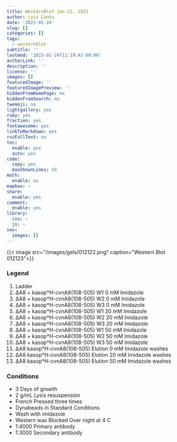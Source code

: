 ```yaml
---
title: WesternBlot Jan-22, 2023
author: Luis Cantu
date: '2023-01-24'
slug: []
categories: []
tags:
  - westernblot
subtitle: ''
lastmod: '2023-01-24T11:19:42-08:00'
authorLink: ''
description: ''
license: ''
images: []
featuredImage: ''
featuredImagePreview: ''
hiddenFromHomePage: no
hiddenFromSearch: no
twemoji: no
lightgallery: yes
ruby: yes
fraction: yes
fontawesome: yes
linkToMarkdown: yes
rssFullText: no
toc:
  enable: yes
  auto: yes
code:
  copy: yes
  maxShownLines: 50
math:
  enable: no
mapbox: ~
share:
  enable: yes
comment:
  enable: yes
library:
  css: ~
  js: ~
seo:
  images: []
---
```

{{< image src="/images/gels/012122.png" caption="Western Blot 012123">}}

### Legend
1. Ladder
2. ΔA8 + kasop*H-cvnA8(108-505) W1 0 mM Imidazole 
3. ΔA8 + kasop*H-cvnA8(108-505) W2 0 mM Imidazole
4. ΔA8 + kasop*H-cvnA8(108-505) W3 0 mM Imidazole
5. ΔA8 + kasop*H-cvnA8(108-505) W1 20 mM Imidazole 
6. ΔA8 + kasop*H-cvnA8(108-505) W2 20 mM Imidazole
7. ΔA8 + kasop*H-cvnA8(108-505) W3 20 mM Imidazole
8. ΔA8 + kasop*H-cvnA8(108-505) W1 50 mM Imidazole 
9. ΔA8 + kasop*H-cvnA8(108-505) W2 50 mM Imidazole
10. ΔA8 + kasop*H-cvnA8(108-505) W3 50 mM Imidazole
11. ΔA8 kasop*H-cvnA8(108-505) Elution 0 mM Imidazole washes
12. ΔA8 kasop*H-cvnA8(108-505) Elution 20 mM Imidazole washes
13. ΔA8 kasop*H-cvnA8(108-505) Elution 50 mM Imidazole washes

### Conditions
* 3 Days of growth
* 2 g/mL Lysis resuspension
* French Pressed three times
* Dynabeads in Standard Conditions
* Wash with imidazole
* Western was Blocked Over night at 4 C
* 1:4000 Primary antibody
* 1:3000 Secondary antibody